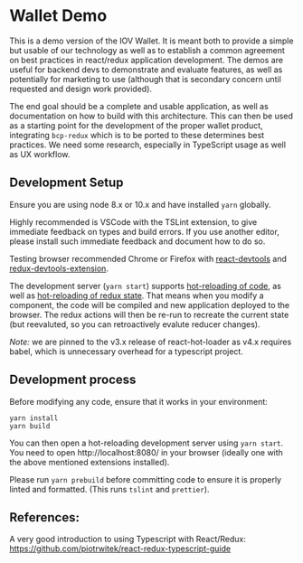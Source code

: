 # Wallet Demo

This is a demo version of the IOV Wallet. It is meant both to provide a simple but
usable of our technology as well as to establish a common agreement on best practices
in react/redux application development. The demos are useful for backend devs to
demonstrate and evaluate features, as well as potentially for marketing to use
(although that is secondary concern until requested and design work provided).

The end goal should be a complete and usable application, as well as documentation
on how to build with this architecture. This can then be used as a starting point
for the development of the proper wallet product, integrating `bcp-redux` which is
to be ported to these determines best practices. We need some research, especially
in TypeScript usage as well as UX workflow.

## Development Setup

Ensure you are using node 8.x or 10.x and have installed `yarn` globally.

Highly recommended is VSCode with the TSLint extension, to give immediate feedback on types
and build errors. If you use another editor, please install such immediate feedback and
document how to do so.

Testing browser recommended Chrome or Firefox with 
[react-devtools](https://github.com/facebook/react-devtools) and 
[redux-devtools-extension](https://github.com/zalmoxisus/redux-devtools-extension).

The development server (`yarn start`) supports 
[hot-reloading of code](https://github.com/webpack/webpack-dev-server), as well as 
[hot-reloading of redux state](https://github.com/gaearon/react-hot-loader).
That means when you modify a component, the code will be compiled and new application
deployed to the browser. The redux actions will then be re-run to recreate the current state
(but reevaluted, so you can retroactively evalute reducer changes).

_Note:_ we are pinned to the v3.x release of react-hot-loader as v4.x requires
babel, which is unnecessary overhead for a typescript project.

## Development process

Before modifying any code, ensure that it works in your environment:

```
yarn install
yarn build
```

You can then open a hot-reloading development server using `yarn start`.
You need to open http://localhost:8080/ in your browser (ideally one with the
above mentioned extensions installed).

Please run `yarn prebuild` before committing code to ensure it is properly linted and formatted.
(This runs `tslint` and `prettier`).

## References:

A very good introduction to using Typescript with React/Redux: https://github.com/piotrwitek/react-redux-typescript-guide